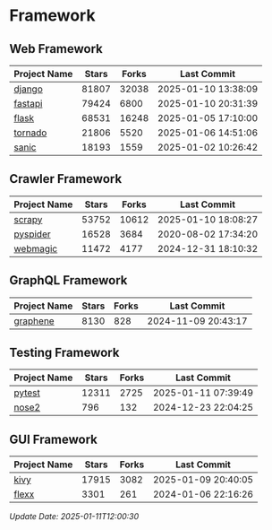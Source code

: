 # Framework

## Web Framework
| Project Name | Stars | Forks | Last Commit |
| ------------ | ----- | ----- | ----------- |
| [django](https://github.com/django/django) | 81807 | 32038 | 2025-01-10 13:38:09 |
| [fastapi](https://github.com/fastapi/fastapi) | 79424 | 6800 | 2025-01-10 20:31:39 |
| [flask](https://github.com/pallets/flask) | 68531 | 16248 | 2025-01-05 17:10:00 |
| [tornado](https://github.com/tornadoweb/tornado) | 21806 | 5520 | 2025-01-06 14:51:06 |
| [sanic](https://github.com/sanic-org/sanic) | 18193 | 1559 | 2025-01-02 10:26:42 |

## Crawler Framework
| Project Name | Stars | Forks | Last Commit |
| ------------ | ----- | ----- | ----------- |
| [scrapy](https://github.com/scrapy/scrapy) | 53752 | 10612 | 2025-01-10 18:08:27 |
| [pyspider](https://github.com/binux/pyspider) | 16528 | 3684 | 2020-08-02 17:34:20 |
| [webmagic](https://github.com/code4craft/webmagic) | 11472 | 4177 | 2024-12-31 18:10:32 |

## GraphQL Framework
| Project Name | Stars | Forks | Last Commit |
| ------------ | ----- | ----- | ----------- |
| [graphene](https://github.com/graphql-python/graphene) | 8130 | 828 | 2024-11-09 20:43:17 |

## Testing Framework
| Project Name | Stars | Forks | Last Commit |
| ------------ | ----- | ----- | ----------- |
| [pytest](https://github.com/pytest-dev/pytest) | 12311 | 2725 | 2025-01-11 07:39:49 |
| [nose2](https://github.com/nose-devs/nose2) | 796 | 132 | 2024-12-23 22:04:25 |

## GUI Framework
| Project Name | Stars | Forks | Last Commit |
| ------------ | ----- | ----- | ----------- |
| [kivy](https://github.com/kivy/kivy) | 17915 | 3082 | 2025-01-09 20:40:05 |
| [flexx](https://github.com/flexxui/flexx) | 3301 | 261 | 2024-01-06 22:16:26 |

*Update Date: 2025-01-11T12:00:30*